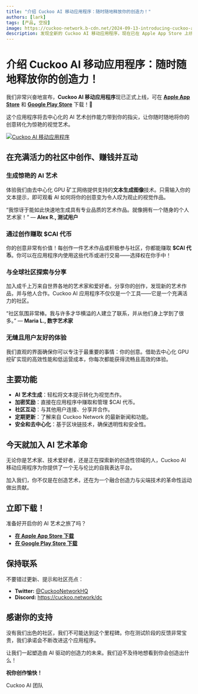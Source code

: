 ```yaml
---
title: "介绍 Cuckoo AI 移动应用程序：随时随地释放你的创造力！"
authors: [lark]
tags: [产品, 空投]
image: https://cuckoo-network.b-cdn.net/2024-09-13-introducing-cuckoo-ai-mobile-unleash-your-creativity-on-the-go.webp
description: 发现全新的 Cuckoo AI 移动应用程序，现在已在 Apple App Store 上线！通过从文本提示生成由 AI 支持的惊艳艺术作品，随时随地释放你的创造力。为你的创作赚取 $CAI 代币，与充满活力的艺术家社区互动，体验快速、去中心化的性能。立即下载，加入 AI 驱动的创造力未来！
---
```


# 介绍 Cuckoo AI 移动应用程序：随时随地释放你的创造力！

我们非常兴奋地宣布，**Cuckoo AI 移动应用程序**现已正式上线，可在 **[Apple App Store](https://apps.apple.com/app/apple-store/id6670416935)** 和 **[Google Play Store](https://play.google.com/store/apps/details?id=network.cuckoo.android)** 下载！🎉

这个应用程序将去中心化的 AI 艺术创作能力带到你的指尖，让你随时随地将你的创意转化为惊艳的视觉艺术。

[![Cuckoo AI 移动应用程序](https://cuckoo-network.b-cdn.net/cuckoo-mobile-screenshots.webp)](https://onelink.to/38sr93)

## **在充满活力的社区中创作、赚钱并互动**

### **生成惊艳的 AI 艺术**

体验我们由去中心化 GPU 矿工网络提供支持的**文本生成图像**技术。只需输入你的文本提示，即可观看 AI 如何将你的创意变为令人叹为观止的视觉作品。

“我惊讶于能如此快速地生成具有专业品质的艺术作品。就像拥有一个随身的个人艺术家！” — **Alex R., 测试用户**

### **通过创作赚取 $CAI 代币**

你的创意非常有价值！每创作一件艺术作品或积极参与社区，你都能赚取 **$CAI 代币**。你可以在应用程序内使用这些代币或进行交易——选择权在你手中！

### **与全球社区探索与分享**

加入成千上万来自世界各地的艺术家和爱好者。分享你的创作，发现新的艺术作品，并与他人合作。Cuckoo AI 应用程序不仅仅是一个工具——它是一个充满活力的社区。

“社区氛围非常棒。我与许多才华横溢的人建立了联系，并从他们身上学到了很多。” — **Maria L., 数字艺术家**

### **无缝且用户友好的体验**

我们直观的界面确保你可以专注于最重要的事情：你的创意。借助去中心化 GPU 挖矿实现的高效性能和低运营成本，你每次都能获得流畅且高效的体验。

## **主要功能**

- **AI 艺术生成**：轻松将文本提示转化为视觉杰作。
- **加密奖励**：直接在应用程序中赚取和管理 $CAI 代币。
- **社区互动**：与其他用户连接、分享并合作。
- **定期更新**：了解来自 Cuckoo Network 的最新新闻和功能。
- **安全和去中心化**：基于区块链技术，确保透明性和安全性。

## **今天就加入 AI 艺术革命**

无论你是艺术家、技术爱好者，还是正在探索新的创造性领域的人，Cuckoo AI 移动应用程序为你提供了一个无与伦比的自我表达平台。

加入我们，你不仅是在创造艺术，还在为一个融合创造力与尖端技术的革命性运动做出贡献。

## **立即下载！**

准备好开启你的 AI 艺术之旅了吗？

- **[在 Apple App Store 下载](https://apps.apple.com/app/apple-store/id6670416935)**
- **[在 Google Play Store 下载](https://play.google.com/store/apps/details?id=network.cuckoo.android)**

## **保持联系**

不要错过更新、提示和社区亮点：

- **Twitter:** [@CuckooNetworkHQ](https://cuckoo.network/x)
- **Discord:** https://cuckoo.network/dc

## **感谢你的支持**

没有我们出色的社区，我们不可能达到这个里程碑。你在测试阶段的反馈非常宝贵，我们承诺会不断改进这个应用程序。

让我们一起塑造由 AI 驱动的创造力的未来。我们迫不及待地想看到你会创造出什么！

**祝你创作愉快！**

Cuckoo AI 团队
